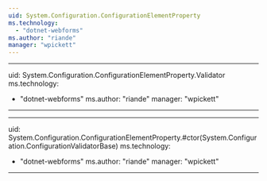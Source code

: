 ```yaml
---
uid: System.Configuration.ConfigurationElementProperty
ms.technology: 
  - "dotnet-webforms"
ms.author: "riande"
manager: "wpickett"
---
```


---
uid: System.Configuration.ConfigurationElementProperty.Validator
ms.technology: 
  - "dotnet-webforms"
ms.author: "riande"
manager: "wpickett"
---

---
uid: System.Configuration.ConfigurationElementProperty.#ctor(System.Configuration.ConfigurationValidatorBase)
ms.technology: 
  - "dotnet-webforms"
ms.author: "riande"
manager: "wpickett"
---
